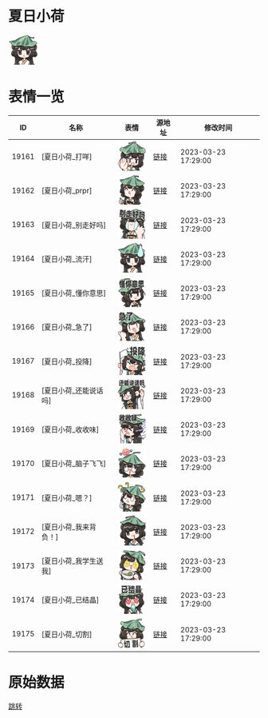 # 夏日小荷

<img src="./cover.png" height="60" alt="cover" />

# 表情一览

|ID|名称|表情|源地址|修改时间|
|----|----|----|----|----|
|19161|[夏日小荷_打咩]|<img src="./pic/019161_%5B夏日小荷_打咩%5D.png" height="60" alt="打咩"/>|[链接](https://i0.hdslb.com/bfs/garb/f48d79ef123b727c0e903b801cd5b8a9532d3185.png)|2023-03-23 17:29:00|
|19162|[夏日小荷_prpr]|<img src="./pic/019162_%5B夏日小荷_prpr%5D.png" height="60" alt="prpr"/>|[链接](https://i0.hdslb.com/bfs/garb/03397c069f7440007b39296b765d5f1a25a41bb9.png)|2023-03-23 17:29:00|
|19163|[夏日小荷_别走好吗]|<img src="./pic/019163_%5B夏日小荷_别走好吗%5D.png" height="60" alt="别走好吗"/>|[链接](https://i0.hdslb.com/bfs/garb/a7ba0d0a1f4e64789125a69136fe0be1044cb1f4.png)|2023-03-23 17:29:00|
|19164|[夏日小荷_流汗]|<img src="./pic/019164_%5B夏日小荷_流汗%5D.png" height="60" alt="流汗"/>|[链接](https://i0.hdslb.com/bfs/garb/79d493d90c5e79b61eb80c6953933e94b813d45a.png)|2023-03-23 17:29:00|
|19165|[夏日小荷_懂你意思]|<img src="./pic/019165_%5B夏日小荷_懂你意思%5D.png" height="60" alt="懂你意思"/>|[链接](https://i0.hdslb.com/bfs/garb/1bc60e6002e435dcbd0b4078c527b90cb51b17e9.png)|2023-03-23 17:29:00|
|19166|[夏日小荷_急了]|<img src="./pic/019166_%5B夏日小荷_急了%5D.png" height="60" alt="急了"/>|[链接](https://i0.hdslb.com/bfs/garb/49cc232106fcbfb15393dc6049b7dc3e5e1609c8.png)|2023-03-23 17:29:00|
|19167|[夏日小荷_投降]|<img src="./pic/019167_%5B夏日小荷_投降%5D.png" height="60" alt="投降"/>|[链接](https://i0.hdslb.com/bfs/garb/4c4c2b963c71a84a37a68cf7daea8b1bb892b172.png)|2023-03-23 17:29:00|
|19168|[夏日小荷_还能说话吗]|<img src="./pic/019168_%5B夏日小荷_还能说话吗%5D.png" height="60" alt="还能说话吗"/>|[链接](https://i0.hdslb.com/bfs/garb/4520cf1a6101768d0e63974d14c11cef67431596.png)|2023-03-23 17:29:00|
|19169|[夏日小荷_收收味]|<img src="./pic/019169_%5B夏日小荷_收收味%5D.png" height="60" alt="收收味"/>|[链接](https://i0.hdslb.com/bfs/garb/33f62fe1f7d71d3b761aff1e5f09efdcf5ebeb0d.png)|2023-03-23 17:29:00|
|19170|[夏日小荷_脑子飞飞]|<img src="./pic/019170_%5B夏日小荷_脑子飞飞%5D.png" height="60" alt="脑子飞飞"/>|[链接](https://i0.hdslb.com/bfs/garb/1c37ad9bdb3a504e6805db22a0d92e9e6466957c.png)|2023-03-23 17:29:00|
|19171|[夏日小荷_嗯？]|<img src="./pic/019171_%5B夏日小荷_嗯？%5D.png" height="60" alt="嗯？"/>|[链接](https://i0.hdslb.com/bfs/garb/7d065c3a9820ecf83056369b24afa5850f4c0ffa.png)|2023-03-23 17:29:00|
|19172|[夏日小荷_我来背负！]|<img src="./pic/019172_%5B夏日小荷_我来背负！%5D.png" height="60" alt="我来背负！"/>|[链接](https://i0.hdslb.com/bfs/garb/911b704c12bed911efd7e3539625bd923d15049e.png)|2023-03-23 17:29:00|
|19173|[夏日小荷_我学生送我]|<img src="./pic/019173_%5B夏日小荷_我学生送我%5D.png" height="60" alt="我学生送我"/>|[链接](https://i0.hdslb.com/bfs/garb/26d0d6a0243bc5b7acde4337b474db329c0f8289.png)|2023-03-23 17:29:00|
|19174|[夏日小荷_已结晶]|<img src="./pic/019174_%5B夏日小荷_已结晶%5D.png" height="60" alt="已结晶"/>|[链接](https://i0.hdslb.com/bfs/garb/e023629f2215f6903bb75c989331285fb7ff8d4b.png)|2023-03-23 17:29:00|
|19175|[夏日小荷_切割]|<img src="./pic/019175_%5B夏日小荷_切割%5D.png" height="60" alt="切割"/>|[链接](https://i0.hdslb.com/bfs/garb/e876c6561ea78c8e76877bbc502aadfbb9002e53.png)|2023-03-23 17:29:00|

# 原始数据

[跳转](./raw.json)


